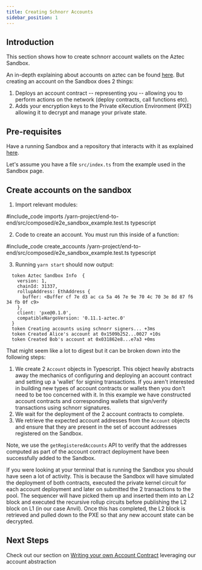 ```yaml
---
title: Creating Schnorr Accounts
sidebar_position: 1
---
```


## Introduction

This section shows how to create schnorr account wallets on the Aztec Sandbox.

An in-depth explaining about accounts on aztec can be found [here](/aztec/concepts/index.md). But creating an account on the Sandbox does 2 things:

1. Deploys an account contract -- representing you -- allowing you to perform actions on the network (deploy contracts, call functions etc).
2. Adds your encryption keys to the Private eXecution Environment (PXE) allowing it to decrypt and manage your private state.

## Pre-requisites

Have a running Sandbox and a repository that interacts with it as explained [here](/getting_started/getting_started).

Let's assume you have a file `src/index.ts` from the example used in the Sandbox page.

## Create accounts on the sandbox

1. Import relevant modules:

#include_code imports /yarn-project/end-to-end/src/composed/e2e_sandbox_example.test.ts typescript

2. Code to create an account. You must run this inside of a function:

#include_code create_accounts /yarn-project/end-to-end/src/composed/e2e_sandbox_example.test.ts typescript

3. Running `yarn start` should now output:

```
  token Aztec Sandbox Info  {
    version: 1,
    chainId: 31337,
    rollupAddress: EthAddress {
      buffer: <Buffer cf 7e d3 ac ca 5a 46 7e 9e 70 4c 70 3e 8d 87 f6 34 fb 0f c9>
    },
    client: 'pxe@0.1.0',
    compatibleNargoVersion: '0.11.1-aztec.0'
  }
  token Creating accounts using schnorr signers... +3ms
  token Created Alice's account at 0x1509b252...0027 +10s
  token Created Bob's account at 0x031862e8...e7a3 +0ms
```

That might seem like a lot to digest but it can be broken down into the following steps:

1. We create 2 `Account` objects in Typescript. This object heavily abstracts away the mechanics of configuring and deploying an account contract and setting up a 'wallet' for signing transactions. If you aren't interested in building new types of account contracts or wallets then you don't need to be too concerned with it. In this example we have constructed account contracts and corresponding wallets that sign/verify transactions using schnorr signatures.
2. We wait for the deployment of the 2 account contracts to complete.
3. We retrieve the expected account addresses from the `Account` objects and ensure that they are present in the set of account addresses registered on the Sandbox.

Note, we use the `getRegisteredAccounts` API to verify that the addresses computed as part of the
account contract deployment have been successfully added to the Sandbox.

If you were looking at your terminal that is running the Sandbox you should have seen a lot of activity.
This is because the Sandbox will have simulated the deployment of both contracts, executed the private kernel circuit for each account deployment and later on submitted the 2 transactions to the pool.
The sequencer will have picked them up and inserted them into an L2 block and executed the recursive rollup circuits before publishing the L2 block on L1 (in our case Anvil).
Once this has completed, the L2 block is retrieved and pulled down to the PXE so that any new account state can be decrypted.

## Next Steps

Check out our section on [Writing your own Account Contract](/tutorials/tutorials/write_accounts_contract.md) leveraging our account abstraction
